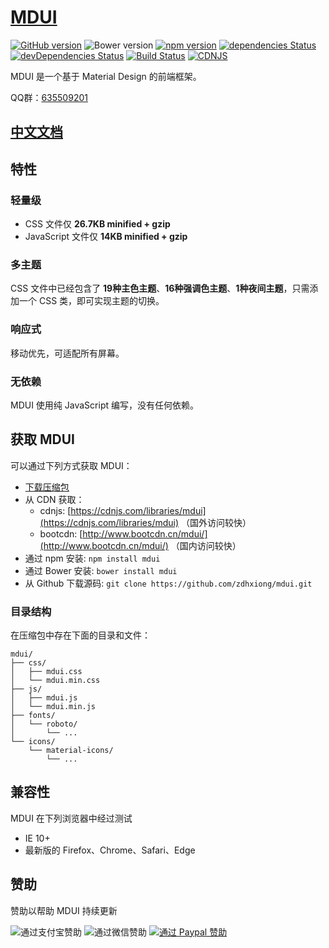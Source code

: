 # [MDUI](https://mdui.org)

[![GitHub version](https://badge.fury.io/gh/zdhxiong%2Fmdui.svg)](https://badge.fury.io/gh/zdhxiong%2Fmdui)
![Bower version](https://img.shields.io/bower/v/mdui.svg)
[![npm version](https://img.shields.io/npm/v/mdui.svg)](https://www.npmjs.com/package/mdui)
[![dependencies Status](https://david-dm.org/zdhxiong/mdui/status.svg)](https://david-dm.org/zdhxiong/mdui)
[![devDependencies Status](https://david-dm.org/zdhxiong/mdui/dev-status.svg)](https://david-dm.org/zdhxiong/mdui?type=dev)
[![Build Status](https://travis-ci.org/zdhxiong/mdui.svg?branch=master)](https://travis-ci.org/zdhxiong/mdui)
[![CDNJS](https://img.shields.io/cdnjs/v/mdui.svg)](https://cdnjs.com/libraries/mdui)

MDUI 是一个基于 Material Design 的前端框架。

QQ群：[635509201](https://jq.qq.com/?_wv=1027&k=53jpYKH)

## [中文文档](https://mdui.org/docs)

## 特性

### 轻量级

- CSS 文件仅 **26.7KB minified + gzip**
- JavaScript 文件仅 **14KB minified + gzip**

### 多主题

CSS 文件中已经包含了 **19种主色主题**、**16种强调色主题**、**1种夜间主题**，只需添加一个 CSS 类，即可实现主题的切换。

### 响应式

移动优先，可适配所有屏幕。

### 无依赖

MDUI 使用纯 JavaScript 编写，没有任何依赖。

## 获取 MDUI

可以通过下列方式获取 MDUI：

- [下载压缩包](https://github.com/zdhxiong/mdui/releases)
- 从 CDN 获取：
  - cdnjs: [https://cdnjs.com/libraries/mdui](https://cdnjs.com/libraries/mdui) （国外访问较快）
  - bootcdn: [http://www.bootcdn.cn/mdui/](http://www.bootcdn.cn/mdui/) （国内访问较快）
- 通过 npm 安装: `npm install mdui`
- 通过 Bower 安装: `bower install mdui`
- 从 Github 下载源码: `git clone https://github.com/zdhxiong/mdui.git`

### 目录结构

在压缩包中存在下面的目录和文件：

```
mdui/
├── css/
│   ├── mdui.css
│   └── mdui.min.css
├── js/
│   ├── mdui.js
│   └── mdui.min.js
├── fonts/
│   └── roboto/
│       └── ...
└── icons/
    └── material-icons/
        └── ...
```

## 兼容性

MDUI 在下列浏览器中经过测试

- IE 10+
- 最新版的 Firefox、Chrome、Safari、Edge

## 赞助

赞助以帮助 MDUI 持续更新

![通过支付宝赞助](https://ww1.sinaimg.cn/large/63f511e3gy1ffhw0jj5n4j206o089dge.jpg)
![通过微信赞助](https://ww1.sinaimg.cn/large/63f511e3gy1ffhw0vkaeaj206o0890ta.jpg)
[![通过 Paypal 赞助](https://ww1.sinaimg.cn/large/63f511e3gy1fff6937xzbj203w00y3yc.jpg)](https://www.paypal.me/zdhxiong/5)
